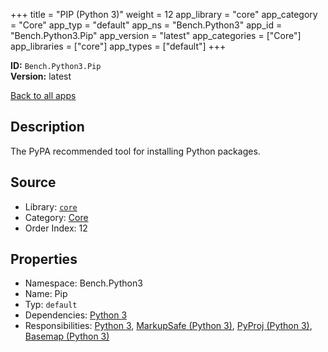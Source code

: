 ﻿+++
title = "PIP (Python 3)"
weight = 12
app_library = "core"
app_category = "Core"
app_typ = "default"
app_ns = "Bench.Python3"
app_id = "Bench.Python3.Pip"
app_version = "latest"
app_categories = ["Core"]
app_libraries = ["core"]
app_types = ["default"]
+++

**ID:** `Bench.Python3.Pip`  
**Version:** latest  
<!--more-->

[Back to all apps](/apps/)

## Description
The PyPA recommended tool for installing Python packages.

## Source

* Library: [`core`](/app_libraries/core)
* Category: [Core](/app_categories/core)
* Order Index: 12

## Properties

* Namespace: Bench.Python3
* Name: Pip
* Typ: `default`
* Dependencies: [Python 3](/apps/Bench.Python3)
* Responsibilities: [Python 3](/apps/Bench.Python3), [MarkupSafe (Python 3)](/apps/Bench.Python3.MarkupSafe), [PyProj (Python 3)](/apps/Bench.Python3.PyProj), [Basemap (Python 3)](/apps/Bench.Python3.Basemap)

